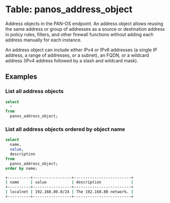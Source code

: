 # Table: panos_address_object

Address objects in the PAN-OS endpoint. An address object allows reusing the same address or group of addresses as a source or destination address in policy rules, filters, and other firewall functions without adding each address manually for each instance.

An address object can include either IPv4 or IPv6 addresses (a single IP address, a range of addresses, or a subnet), an FQDN, or a wildcard address (IPv4 address followed by a slash and wildcard mask).

## Examples

### List all address objects

```sql
select
  *
from
  panos_address_object;
```

### List all address objects ordered by object name

```sql
select
  name,
  value,
  description
from
  panos_address_object;
order by name;
```

```sh
+----------+-----------------+-------------------------+
| name     | value           | description             |
+----------+-----------------+-------------------------+
| localnet | 192.168.80.0/24 | The 192.168.80 network. |
+----------+-----------------+-------------------------+
```
